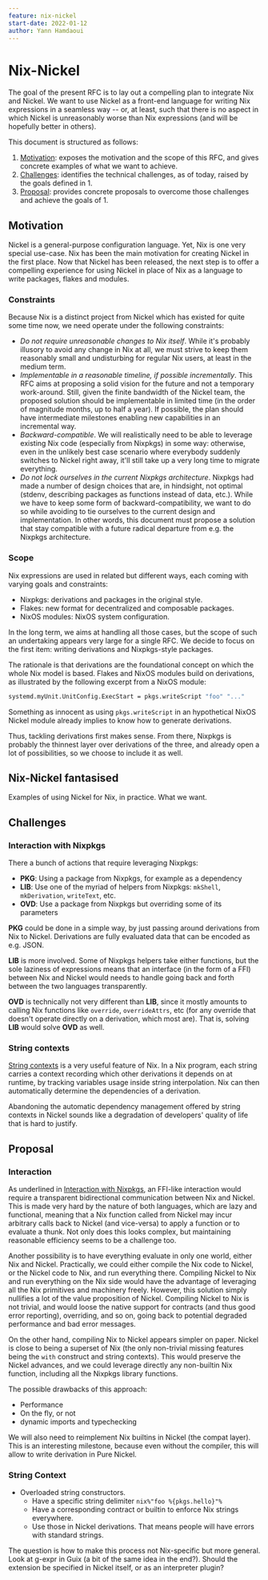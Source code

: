 ```yaml
---
feature: nix-nickel
start-date: 2022-01-12
author: Yann Hamdaoui
---
```


# Nix-Nickel

The goal of the present RFC is to lay out a compelling plan to integrate Nix and
Nickel. We want to use Nickel as a front-end language for writing Nix
expressions in a seamless way -- or, at least, such that there is no aspect in
which Nickel is unreasonably worse than Nix expressions (and will be hopefully
better in others).

This document is structured as follows:

1. [Motivation](#motivation): exposes the motivation and the scope of this RFC,
   and gives concrete examples of what we want to achieve.
2. [Challenges](#challenges): identifies the technical challenges, as of today,
   raised by the goals defined in 1.
3. [Proposal](#proposal): provides concrete proposals to overcome those
   challenges and achieve the goals of 1.

## Motivation

Nickel is a general-purpose configuration language. Yet, Nix is one very special
use-case. Nix has been the main motivation for creating Nickel in the first
place. Now that Nickel has been released, the next step is to offer a compelling
experience for using Nickel in place of Nix as a language to write packages,
flakes and modules.

### Constraints

Because Nix is a distinct project from Nickel which has existed for quite
some time now, we need operate under the following constraints:

- _Do not require unreasonable changes to Nix itself_. While it's probably
    illusory to avoid any change in Nix at all, we must strive to keep them
    reasonably small and undisturbing for regular Nix users, at least in the
    medium term.
- _Implementable in a reasonable timeline, if possible incrementally_. This RFC
    aims at proposing a solid vision for the future and not a temporary
    work-around. Still, given the finite bandwidth of the Nickel team, the
    proposed solution should be implementable in limited time (in the order of
    magnitude months, up to half a year). If possible, the plan should have
    intermediate milestones enabling new capabilities in an incremental way.
- _Backward-compatible_. We will realistically need to be able to leverage
    existing Nix code (especially from Nixpkgs) in some way: otherwise, even in
    the unlikely best case scenario where everybody suddenly switches to Nickel
    right away, it'll still take up a very long time to migrate everything.
- _Do not lock ourselves in the current Nixpkgs architecture_. Nixpkgs had
    made a number of design choices that are, in hindsight, not optimal (stdenv,
    describing packages as functions instead of data, etc.). While we have to
    keep some form of backward-compatibility, we want to do so while avoiding to
    tie ourselves to the current design and implementation. In other words, this
    document must propose a solution that stay compatible with a future radical
    departure from e.g. the Nixpkgs architecture.

### Scope

Nix expressions are used in related but different ways, each coming with varying
goals and constraints:

- Nixpkgs: derivations and packages in the original style.
- Flakes: new format for decentralized and composable packages.
- NixOS modules: NixOS system configuration.

In the long term, we aims at handling all those cases, but the scope of such an
undertaking appears very large for a single RFC. We decide to focus on the first
item: writing derivations and Nixpkgs-style packages.

The rationale is that derivations are the foundational concept on which the
whole Nix model is based. Flakes and NixOS modules build on derivations, as
illustrated by the following excerpt from a NixOS module:

```nix
systemd.myUnit.UnitConfig.ExecStart = pkgs.writeScript "foo" "..."
```

Something as innocent as using `pkgs.writeScript` in an hypothetical NixOS
Nickel module already implies to know how to generate derivations.

Thus, tackling derivations first makes sense. From there, Nixpkgs is probably
the thinnest layer over derivations of the three, and already open a lot of
possibilities, so we choose to include it as well.

## Nix-Nickel fantasised

Examples of using Nickel for Nix, in practice. What we want.

## Challenges

### Interaction with Nixpkgs

There a bunch of actions that require leveraging Nixpkgs:

- **PKG**: Using a package from Nixpkgs, for example as a dependency
- **LIB**: Use one of the myriad of helpers from Nixpkgs: `mkShell`,
    `mkDerivation`, `writeText`, etc.
- **OVD**: Use a package from Nixpkgs but overriding some of its parameters

**PKG** could be done in a simple way, by just passing around derivations from
Nix to Nickel. Derivations are fully evaluated data that can be encoded as e.g.
JSON.

**LIB** is more involved. Some of Nixpkgs helpers take either functions, but the
sole laziness of expressions means that an interface (in the form of a FFI)
between Nix and Nickel would needs to handle going back and forth between the
two languages transparently.

**OVD** is technically not very different than **LIB**, since it mostly amounts
to calling Nix functions like `override`, `overrideAttrs`, etc (for any override
that doesn't operate directly on a derivation, which most are). That is, solving
**LIB** would solve **OVD** as well.

### String contexts

[String
contexts](https://shealevy.com/blog/2018/08/05/understanding-nixs-string-context/)
is a very useful feature of Nix. In a Nix program, each string carries a context
recording which other derivations it depends on at runtime, by tracking
variables usage inside string interpolation. Nix can then automatically
determine the dependencies of a derivation.

Abandoning the automatic dependency management offered by string contexts in
Nickel sounds like a degradation of developers' quality of life that is hard to
justify.

## Proposal

### Interaction

As underlined in [Interaction with Nixpkgs](#interaction-with-nixpkgs), an
FFI-like interaction would require a transparent bidirectional communication
between Nix and Nickel. This is made very hard by the nature of both languages,
which are lazy and functional, meaning that a Nix function called from Nickel
may incur arbitrary calls back to Nickel (and vice-versa) to apply a function or
to evaluate a thunk. Not only does this looks complex, but maintaining reasonable
efficiency seems to be a challenge too.

Another possibility is to have everything evaluate in only one world, either Nix
and Nickel. Practically, we could either compile the Nix code to Nickel, or the
Nickel code to Nix, and run everything there. Compiling Nickel to Nix and run
everything on the Nix side would have the advantage of leveraging all the Nix
primitives and machinery freely. However, this solution simply nullifies a lot
of the value proposition of Nickel. Compiling Nickel to Nix is not trivial, and
would loose the native support for contracts (and thus good error reporting),
overriding, and so on, going back to potential degraded performance and bad
error messages.

On the other hand, compiling Nix to Nickel appears simpler on paper. Nickel is
close to being a superset of Nix (the only non-trivial missing features being
the `with` construct and string contexts). This would preserve the Nickel
advances, and we could leverage directly any non-builtin Nix function, including
all the Nixpkgs library functions.

The possible drawbacks of this approach:
  - Performance
  - On the fly, or not
  - dynamic imports and typechecking

We will also need to reimplement Nix builtins in Nickel (the compat layer). This
is an interesting milestone, because even without the compiler, this will allow
to write derivation in Pure Nickel.

### String Context

- Overloaded string constructors.
  * Have a specific string delimiter `nix%"foo %{pkgs.hello}"%`
  * Have a corresponding contract or builtin to enforce Nix strings everywhere.
  * Use those in Nickel derivations. That means people will have errors with
    standard strings.

The question is how to make this process not Nix-specific but more general. Look
at g-expr in Guix (a bit of the same idea in the end?). Should the extension be
specified in Nickel itself, or as an interpreter plugin?
